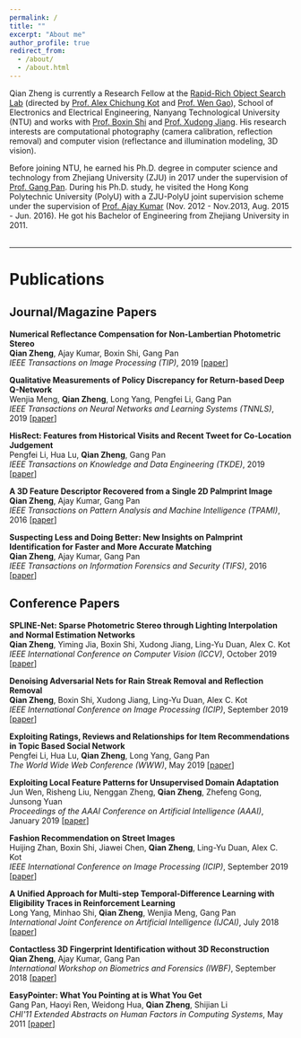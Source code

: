 ```yaml
---
permalink: /
title: ""
excerpt: "About me"
author_profile: true
redirect_from: 
  - /about/
  - /about.html
---
```

Qian Zheng is currently a Research Fellow at the [Rapid-Rich Object Search Lab](https://rose.ntu.edu.sg/Pages/Home.aspx) (directed by [Prof. Alex Chichung Kot](https://www.ntu.edu.sg/home/eackot/) and [Prof. Wen Gao](http://www.jdl.ac.cn/htm-gaowen/index_en.htm)), School of Electronics and Electrical Engineering, Nanyang Technological University (NTU) and works with [Prof. Boxin Shi](http://alumni.media.mit.edu/~shiboxin/) and [Prof. Xudong Jiang](https://www.ntu.edu.sg/home/exdjiang/).
His research interests are computational photography (camera calibration, reflection removal) and computer vision (reflectance and illumination modeling, 3D vision).

Before joining NTU, he earned his Ph.D. degree in computer science and technology from Zhejiang University (ZJU) in 2017 under the supervision of [Prof. Gang Pan](https://person.zju.edu.cn/en/gpan).
During his Ph.D. study, he visited the Hong Kong Polytechnic University (PolyU) with a ZJU-PolyU joint supervision scheme under the supervision of [Prof. Ajay Kumar](https://www4.comp.polyu.edu.hk/~csajaykr/) (Nov. 2012 - Nov.2013, Aug. 2015 - Jun. 2016).
He got his Bachelor of Engineering from Zhejiang University in 2011.
<br>
<br>

---

Publications
======

## Journal/Magazine Papers
**Numerical Reflectance Compensation for Non-Lambertian Photometric Stereo** <br>
**Qian Zheng**, Ajay Kumar, Boxin Shi, Gang Pan <br>
*IEEE Transactions on Image Processing (TIP)*, 2019 \[[paper](http://alumni.media.mit.edu/~shiboxin/files/Zheng_TIP19.pdf)\]

**Qualitative Measurements of Policy Discrepancy for Return-based Deep Q-Network** <br>
Wenjia Meng, **Qian Zheng**, Long Yang, Pengfei Li, Gang Pan <br>
*IEEE Transactions on Neural Networks and Learning Systems (TNNLS)*, 2019 \[[paper](https://arxiv.org/pdf/1806.06953.pdf)\]


**HisRect: Features from Historical Visits and Recent Tweet for Co-Location Judgement** <br>
Pengfei Li, Hua Lu, **Qian Zheng**, Gang Pan <br>
*IEEE Transactions on Knowledge and Data Engineering (TKDE)*, 2019 \[[paper](https://pdfs.semanticscholar.org/4914/f51bc2f5a35c0d15924e39a51975c53f9753.pdf)\]

**A 3D Feature Descriptor Recovered from a Single 2D Palmprint Image** <br>
**Qian Zheng**, Ajay Kumar, Gang Pan <br>
*IEEE Transactions on Pattern Analysis and Machine Intelligence (TPAMI)*, 2016 \[[paper](https://pdfs.semanticscholar.org/4914/f51bc2f5a35c0d15924e39a51975c53f9753.pdf)\]


**Suspecting Less and Doing Better: New Insights on Palmprint Identification for Faster and More Accurate Matching** <br>
**Qian Zheng**, Ajay Kumar, Gang Pan <br>
*IEEE Transactions on Information Forensics and Security (TIFS)*, 2016 \[[paper](http://www4.comp.polyu.edu.hk/~csajaykr/myhome/papers/TIFS2016a.pdf)\]

## Conference Papers
**SPLINE-Net: Sparse Photometric Stereo through Lighting Interpolation and Normal Estimation Networks** <br>
**Qian Zheng**, Yiming Jia, Boxin Shi, Xudong Jiang, Ling-Yu Duan, Alex C. Kot <br>
*IEEE International Conference on Computer Vision (ICCV)*, October 2019 \[[paper](http://openaccess.thecvf.com/content_ICCV_2019/papers/Zheng_SPLINE-Net_Sparse_Photometric_Stereo_Through_Lighting_Interpolation_and_Normal_Estimation_ICCV_2019_paper.pdf)\]

**Denoising Adversarial Nets for Rain Streak Removal and Reflection Removal** <br>
**Qian Zheng**, Boxin Shi, Xudong Jiang, Ling-Yu Duan, Alex C. Kot <br>
*IEEE International Conference on Image Processing (ICIP)*, September 2019 \[[paper](https://dr.ntu.edu.sg/bitstream/handle/10220/49451/rr2_adversarial.pdf?sequence=1)\]



**Exploiting Ratings, Reviews and Relationships for Item Recommendations in Topic Based Social Network** <br>
Pengfei Li, Hua Lu, **Qian Zheng**, Long Yang, Gang Pan <br>
*The World Wide Web Conference (WWW)*, May 2019 \[[paper](https://dl.acm.org/citation.cfm?id=3313473)\]


**Exploiting Local Feature Patterns for Unsupervised Domain Adaptation** <br>
Jun Wen, Risheng Liu, Nenggan Zheng, **Qian Zheng**, Zhefeng Gong, Junsong Yuan <br>
*Proceedings of the AAAI Conference on Artificial Intelligence (AAAI)*, January 2019 \[[paper](https://cse.buffalo.edu/~jsyuan/papers/2019/AAAI_2019_Jun.pdf)\]

**Fashion Recommendation on Street Images** <br>
Huijing Zhan, Boxin Shi, Jiawei Chen, **Qian Zheng**, Ling-Yu Duan, Alex C. Kot <br>
*IEEE International Conference on Image Processing (ICIP)*, September 2019 \[[paper](https://ieeexplore.ieee.org/document/8802939)\]

**A Unified Approach for Multi-step Temporal-Difference Learning with Eligibility Traces in Reinforcement Learning** <br>
Long Yang, Minhao Shi, **Qian Zheng**, Wenjia Meng, Gang Pan <br>
*International Joint Conference on Artificial Intelligence (IJCAI)*, July 2018 \[[paper](https://www.ijcai.org/proceedings/2018/0414.pdf)\]


**Contactless 3D Fingerprint Identification without 3D Reconstruction** <br>
**Qian Zheng**, Ajay Kumar, Gang Pan <br>
*International Workshop on Biometrics and Forensics (IWBF)*, September 2018 \[[paper](https://ieeexplore.ieee.org/document/8401566)\]


**EasyPointer: What You Pointing at is What You Get** <br>
Gang Pan, Haoyi Ren, Weidong Hua, **Qian Zheng**, Shijian Li<br>
*CHI'11 Extended Abstracts on Human Factors in Computing Systems*, May 2011 \[[paper](http://citeseerx.ist.psu.edu/viewdoc/download?doi=10.1.1.261.3148&rep=rep1&type=pdf)\]




